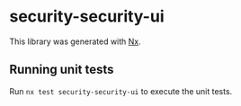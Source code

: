 # security-security-ui

This library was generated with [Nx](https://nx.dev).

## Running unit tests

Run `nx test security-security-ui` to execute the unit tests.
